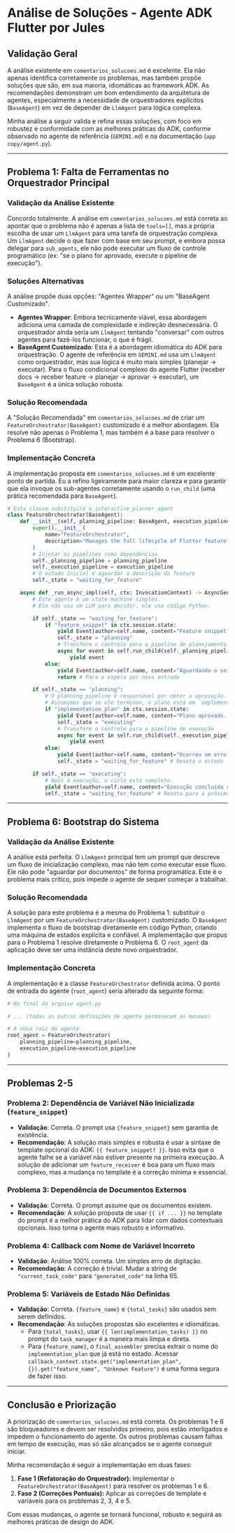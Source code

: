 # Análise de Soluções - Agente ADK Flutter por Jules

## Validação Geral
A análise existente em `comentarios_solucoes.md` é excelente. Ela não apenas identifica corretamente os problemas, mas também propõe soluções que são, em sua maioria, idiomáticas ao framework ADK. As recomendações demonstram um bom entendimento da arquitetura de agentes, especialmente a necessidade de orquestradores explícitos (`BaseAgent`) em vez de depender de `LlmAgent` para lógica complexa.

Minha análise a seguir valida e refina essas soluções, com foco em robustez e conformidade com as melhores práticas do ADK, conforme observado no agente de referência (`GEMINI.md`) e na documentação (`app copy/agent.py`).

---

## Problema 1: Falta de Ferramentas no Orquestrador Principal

### Validação da Análise Existente
Concordo totalmente. A análise em `comentarios_solucoes.md` está correta ao apontar que o problema não é apenas a lista de `tools=[]`, mas a própria escolha de usar um `LlmAgent` para uma tarefa de orquestração complexa. Um `LlmAgent` decide o que fazer com base em seu prompt, e embora possa delegar para `sub_agents`, ele não pode executar um fluxo de controle programático (ex: "se o plano for aprovado, execute o pipeline de execução").

### Soluções Alternativas
A análise propõe duas opções: "Agentes Wrapper" ou um "BaseAgent Customizado".
- **Agentes Wrapper**: Embora tecnicamente viável, essa abordagem adiciona uma camada de complexidade e indireção desnecessária. O orquestrador ainda seria um `LlmAgent` tentando "conversar" com outros agentes para fazê-los funcionar, o que é frágil.
- **BaseAgent Customizado**: Esta é a abordagem idiomática do ADK para orquestração. O agente de referência em `GEMINI.md` usa um `LlmAgent` como orquestrador, mas sua lógica é muito mais simples (planejar -> executar). Para o fluxo condicional complexo do agente Flutter (receber docs -> receber feature -> planejar -> aprovar -> executar), um `BaseAgent` é a única solução robusta.

### Solução Recomendada
A "Solução Recomendada" em `comentarios_solucoes.md` de criar um `FeatureOrchestrator(BaseAgent)` customizado é a melhor abordagem. Ela resolve não apenas o Problema 1, mas também é a base para resolver o Problema 6 (Bootstrap).

### Implementação Concreta
A implementação proposta em `comentarios_solucoes.md` é um excelente ponto de partida. Eu a refino ligeiramente para maior clareza e para garantir que ela invoque os sub-agentes corretamente usando o `run_child` (uma prática recomendada para `BaseAgent`).

```python
# Esta classe substituirá o interactive_planner_agent
class FeatureOrchestrator(BaseAgent):
    def __init__(self, planning_pipeline: BaseAgent, execution_pipeline: BaseAgent):
        super().__init__(
            name="FeatureOrchestrator",
            description="Manages the full lifecycle of Flutter feature implementation."
        )
        # Injetar os pipelines como dependências
        self._planning_pipeline = planning_pipeline
        self._execution_pipeline = execution_pipeline
        # O estado inicial é aguardar a descrição da feature
        self._state = "waiting_for_feature"

    async def _run_async_impl(self, ctx: InvocationContext) -> AsyncGenerator[Event, None]:
        # Este agente é um state machine simples.
        # Ele não usa um LLM para decidir, ele usa código Python.

        if self._state == "waiting_for_feature":
            if "feature_snippet" in ctx.session.state:
                yield Event(author=self.name, content="Feature snippet recebido. Iniciando o planejamento...")
                self._state = "planning"
                # Transfere o controle para o pipeline de planejamento
                async for event in self.run_child(self._planning_pipeline, ctx):
                    yield event
            else:
                yield Event(author=self.name, content="Aguardando o snippet da feature a ser implementada.")
                return # Para e espera por nova entrada

        if self._state == "planning":
            # O planning_pipeline é responsável por obter a aprovação.
            # Assumimos que se ele terminou, o plano está em `implementation_plan` e foi aprovado.
            if "implementation_plan" in ctx.session.state:
                yield Event(author=self.name, content="Plano aprovado. Iniciando a execução...")
                self._state = "executing"
                # Transfere o controle para o pipeline de execução
                async for event in self.run_child(self._execution_pipeline, ctx):
                    yield event
            else:
                yield Event(author=self.name, content="Ocorreu um erro durante a fase de planejamento.")
                self._state = "waiting_for_feature" # Reseta o estado

        if self._state == "executing":
            # Após a execução, o ciclo está completo.
            yield Event(author=self.name, content="Execução concluída com sucesso!")
            self._state = "waiting_for_feature" # Reseta para a próxima feature
```

---

## Problema 6: Bootstrap do Sistema

### Validação da Análise Existente
A análise está perfeita. O `LlmAgent` principal tem um prompt que descreve um fluxo de inicialização complexo, mas não tem como executar esse fluxo. Ele não pode "aguardar por documentos" de forma programática. Este é o problema mais crítico, pois impede o agente de sequer começar a trabalhar.

### Solução Recomendada
A solução para este problema é a mesma do Problema 1: substituir o `LlmAgent` por um `FeatureOrchestrator(BaseAgent)` customizado. O `BaseAgent` implementa o fluxo de bootstrap diretamente em código Python, criando uma máquina de estados explícita e confiável. A implementação que propus para o Problema 1 resolve diretamente o Problema 6. O `root_agent` da aplicação deve ser uma instância deste novo orquestrador.

### Implementação Concreta
A implementação é a classe `FeatureOrchestrator` definida acima. O ponto de entrada do agente (`root_agent`) seria alterado da seguinte forma:

```python
# No final do arquivo agent.py

# ... (todas as outras definições de agente permanecem as mesmas)

# A nova raiz do agente
root_agent = FeatureOrchestrator(
    planning_pipeline=planning_pipeline,
    execution_pipeline=execution_pipeline
)
```

---

## Problemas 2-5

### Problema 2: Dependência de Variável Não Inicializada (`feature_snippet`)
- **Validação**: Correta. O prompt usa `{feature_snippet}` sem garantia de existência.
- **Recomendação**: A solução mais simples e robusta é usar a sintaxe de template opcional do ADK: `{{ feature_snippet? }}`. Isso evita que o agente falhe se a variável não estiver presente na primeira execução. A solução de adicionar um `feature_receiver` é boa para um fluxo mais complexo, mas a mudança no template é a correção mínima e essencial.

### Problema 3: Dependência de Documentos Externos
- **Validação**: Correta. O prompt assume que os documentos existem.
- **Recomendação**: A solução proposta de usar `{{ if ... }}` no template do prompt é a melhor prática do ADK para lidar com dados contextuais opcionais. Isso torna o agente mais robusto e informativo.

### Problema 4: Callback com Nome de Variável Incorreto
- **Validação**: Análise 100% correta. Um simples erro de digitação.
- **Recomendação**: A correção é trivial. Mudar a string de `"current_task_code"` para `"generated_code"` na linha 65.

### Problema 5: Variáveis de Estado Não Definidas
- **Validação**: Correta. `{feature_name}` e `{total_tasks}` são usados sem serem definidos.
- **Recomendação**: As soluções propostas são excelentes e idiomáticas.
    - Para `{total_tasks}`, usar `{{ len(implementation_tasks) }}` no prompt do `task_manager` é a maneira mais limpa e direta.
    - Para `{feature_name}`, o `final_assembler` precisa extrair o nome do `implementation_plan` que já está no estado. Acessar `callback_context.state.get("implementation_plan", {}).get("feature_name", "Unknown Feature")` é uma forma segura de fazer isso.

---

## Conclusão e Priorização
A priorização de `comentarios_solucoes.md` está correta. Os problemas 1 e 6 são bloqueadores e devem ser resolvidos primeiro, pois estão interligados e impedem o funcionamento do agente. Os outros problemas causam falhas em tempo de execução, mas só são alcançados se o agente conseguir iniciar.

Minha recomendação é seguir a implementação em duas fases:
1.  **Fase 1 (Refatoração do Orquestrador):** Implementar o `FeatureOrchestrator(BaseAgent)` para resolver os problemas 1 e 6.
2.  **Fase 2 (Correções Pontuais):** Aplicar as correções de template e variáveis para os problemas 2, 3, 4 e 5.

Com essas mudanças, o agente se tornará funcional, robusto e seguirá as melhores práticas de design do ADK.

